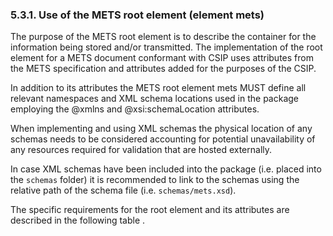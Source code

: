 ### 5.3.1.	Use of the METS root element (element mets)
The purpose of the METS root element is to describe the container for the information being stored and/or transmitted. The implementation of the root element for a METS document conformant with CSIP uses attributes from the METS specification and attributes added for the purposes of the CSIP.

In addition to its attributes the METS root element mets MUST define all relevant namespaces and XML schema locations used in the package employing the @xmlns and @xsi:schemaLocation attributes.

When implementing and using XML schemas the physical location of any schemas needs to be considered accounting for potential unavailability of any resources required for validation that are hosted externally.

In case XML schemas have been included into the package (i.e. placed into the `schemas` folder) it is recommended to link to the schemas using the relative path of the schema file (i.e. `schemas/mets.xsd`).

The specific requirements for the root element and its attributes are described in the following table .
